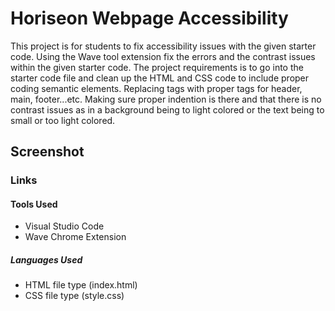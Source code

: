 # Horiseon Webpage Accessibility

  This project is for students to fix accessibility issues with the given starter code. Using the Wave tool extension fix the errors and the contrast issues within the given starter code. The project requirements is to go into the starter code file and clean up the HTML and CSS code to include proper coding semantic elements. Replacing tags with proper tags for header, main, footer...etc. Making sure proper indention is there and that there is no contrast issues as in a background being to light colored or the text being to small or too light colored.

## Screenshot


### Links
  

#### Tools Used
 - Visual Studio Code
 - Wave Chrome Extension

##### Languages Used
  - HTML  file type (index.html)
  - CSS  file type (style.css)

  